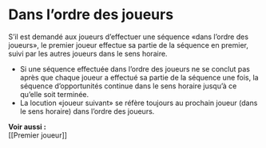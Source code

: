 # Dans l’ordre des joueurs
S’il est demandé aux joueurs d’effectuer une séquence «dans l’ordre des joueurs», le premier joueur effectue sa partie de la séquence en premier, suivi par les autres joueurs dans le sens horaire.
- Si une séquence effectuée dans l’ordre des joueurs ne se conclut pas après que chaque joueur a effectué sa partie de la séquence une fois, la séquence d’opportunités continue dans le sens horaire jusqu’à ce qu’elle soit terminée.
- La locution «joueur suivant» se réfère toujours au prochain joueur (dans le sens horaire) dans l’ordre des joueurs.

**Voir aussi :**  
[[Premier joueur]]